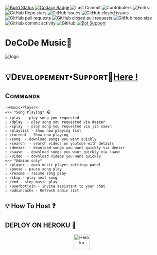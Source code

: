 [![Build Status](https://travis-ci.com/sahyam2019/oub-remix.svg?branch=sql-extended)](https://travis-ci.com/sahyam2019/oub-remix) 
[![Codacy Badge](https://app.codacy.com/project/badge/Grade/38fee611df7c4312be63a15cad64a50a)](https://www.codacy.com/manual/TeamDeeCode/DeCoDeMusic?utm_source=github.com&amp;utm_medium=referral&amp;utm_content=TeamDeeCode/DeCoDeMusic&amp;utm_campaign=Badge_Grade)
![Last Commit](https://img.shields.io/github/last-commit/TeamDeeCode/DeCoDeMusic)
![Contributers](https://img.shields.io/github/contributors/sahyam2019/oub-remix) ![Forks](https://img.shields.io/github/forks/TeamDeeCode/DeCoDeMusic)     
![GitHub Repo stars](https://img.shields.io/github/stars/TeamDeeCode/DeCoDeMusic?color=blue&style=flat)
![GitHub issues](https://img.shields.io/github/issues/TeamDeeCode/DeCoDeMusic)
![GitHub closed issues](https://img.shields.io/github/issues-closed/TeamDeeCode/DeCoDeMusic)
![GitHub pull requests](https://img.shields.io/github/issues-pr/AsmSafone/RadioPlayerV2)
![GitHub closed pull requests](https://img.shields.io/github/issues-pr-closed/AsmSafone/RadioPlayerV2)
![GitHub repo size](https://img.shields.io/github/repo-size/AsmSafone/RadioPlayerV2?color=red)
![GitHub commit activity](https://img.shields.io/github/commit-activity/m/AsmSafone/RadioPlayerV2)
![GitHub](https://img.shields.io/github/license/AsmSafone/RadioPlayerV2)
[![Bot Support](https://img.shields.io/badge/DeCode%20-Support%20-blue)](https://t.me/DeCodeSupport)

# DeCoDe Music👮

![logo](https://telegra.ph/file/664e34bc77911c8fdf05c.jpg)
#  💡Dᴇᴠᴇʟᴏᴩᴇᴍᴇɴᴛ•Sᴜᴩᴩᴏʀᴛ👥[Here !](https://t.me/DeCodeSupport)


## Cᴏᴍᴍᴀɴᴅs
```
->Music•Player<-
=>> *Song Playing* 🎧 
❍ /play  - play song you requested
❍ /dplay  - play song you requested via deezer
❍ /splay  - play song you requested via jio saavn
❍ /playlist - Show now playing list
❍ /current - Show now playing
❍ /song  - download songs you want quickly
❍ /search  - search videos on youtube with details
❍ /deezer  - download songs you want quickly via deezer
❍ /saavn  - download songs you want quickly via saavn
❍ /video  - download videos you want quickly
=>> *Admins only*
❍ /player - open music player settings panel
❍ /pause - pause song play
❍ /resume - resume song play
❍ /skip - play next song
❍ /end - stop music play
❍ /userbotjoin - invite assistant to your chat
❍ /admincache - Refresh admin list

```


## 💡 How To Host ❓️


## DEPLOY ON HEROKU 🚀

<p align="center"><a href="https://heroku.com/deploy?template=https://github.com/TeamDeeCode/DeCoDeMusic/tree/Pytgcalls"><img align="center" alt="Heroku" width="52px" src="https://www.nicepng.com/png/full/223-2233246_heroku-logo-salesforce-heroku.png"></p>
 

